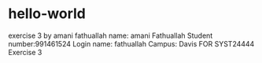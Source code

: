 # hello-world
exercise 3 by amani fathuallah 
name: amani Fathuallah 
Student number:991461524
Login name: fathuallah 
Campus: Davis
FOR SYST24444 Exercise 3
